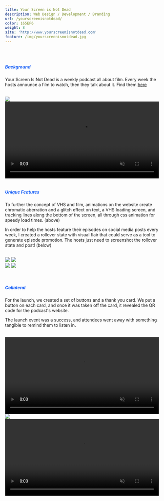 ```yaml
---
title: Your Screen is Not Dead
description: Web Design / Development / Branding
url: /yourscreenisnotdead/
color: 165EF6
weight: 8
site: 'http://www.yourscreenisnotdead.com'
feature: /img/yourscreenisnotdead.jpg
---
```

<br><br>

<h5 style="color: #165EF6">Background</h5>
<p>
Your Screen Is Not Dead is a weekly podcast all about film. Every week the hosts announce a film to watch, then they talk about it.
Find them <a href="http://www.yourscreenisnotdead.com" target="_blank">here</a></p>
<br>
<img src="/img/project-5/1.jpg" />

<video playsinline autoplay muted loop width="100%">
<source type="video/mp4" src="/img/project-5/Website.mp4">
</video>
<br><br>
<h5 style="color: #165EF6">Unique Features</h5>
<p>To further the concept of VHS and film, animations on the website create chromatic aberration and a glitch effect on text, a VHS loading screen, and tracking lines along the bottom of the screen, all through css animation for speedy load times. (above)</p>
<p>In order to help the hosts feature their episodes on social media posts every week, I created a rollover state with visual flair that could serve as a tool to generate episode promotion. The hosts just need to screenshot the rollover state and post! (below)</p>
<br>
<div class="image__half">
<img class="half" src="/img/project-5/Rollover1.png" />
<img class="half" src="/img/project-5/Rollover2.png" />
</div>

<div class="image__half">
<img class="half" src="/img/project-5/Rollover3.png" />
<img class="half" src="/img/project-5/Rollover4.png" />
</div>
<br><br>
<h5 style="color: #165EF6">Collateral</h5>
<p>For the launch, we created a set of buttons and a thank you card. We put a button on each card, and once it was taken off the card, it revealed the QR code for the podcast's website.</p>
<p>The launch event was a success, and attendees went away with something tangible to remind them to listen in.</p>
<br>
<video playsinline autoplay muted loop width="100%">
<source type="video/mp4" src="/img/project-5/YSINDButtons.mp4">
</video>

<img src="/img/project-5/AllButtons.jpg" />

<video playsinline autoplay muted loop width="100%">
<source type="video/mp4" src="/img/project-5/YSINDTakeAway.mp4">
</video>

